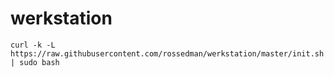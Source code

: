 # werkstation

```
curl -k -L https://raw.githubusercontent.com/rossedman/werkstation/master/init.sh | sudo bash
```
